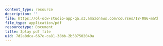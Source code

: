 ```yaml
---
content_type: resource
description: ''
file: https://ol-ocw-studio-app-qa.s3.amazonaws.com/courses/18-086-mathematical-methods-for-engineers-ii-spring-2006/7d2a8dca667eca8138bb2b587502049a_XPo4dHK48Nw.pdf
file_type: application/pdf
resourcetype: Document
title: 3play pdf file
uid: 7d2a8dca-667e-ca81-38bb-2b587502049a
---
```


